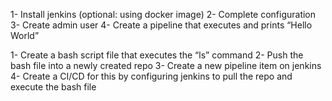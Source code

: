 1- Install jenkins (optional: using docker image)
2- Complete configuration
3- Create admin user
4- Create a pipeline that executes and prints “Hello World”

1- Create a bash script file that executes the “ls” command
2- Push the bash file into a newly created repo
3- Create a new pipeline item on jenkins
4- Create a CI/CD for this by configuring jenkins to pull the repo and execute the bash file
